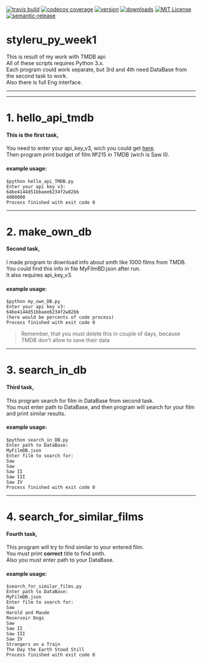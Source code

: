 [![travis build](https://img.shields.io/travis/voron434/styleru_py_week1.svg?style=flat-square)](https://travis-ci.org/voron434/styleru_py_week1)
[![codecov coverage](https://img.shields.io/codecov/c/github/voron434/styleru_py_week1.svg?style=flat-square)](https://codecov.io/github/voron434/styleru_py_week1)
[![version](https://img.shields.io/npm/v/styleru_py_week1.svg?style=flat-square)](http://npm.im/styleru_py_week1)
[![downloads](https://img.shields.io/npm/dm/styleru_py_week1.svg?style=flat-square)](http://npm-stat.com/charts.html?package=styleru_py_week1&from=2015-08-01)
[![MIT License](https://img.shields.io/npm/l/styleru_py_week1.svg?style=flat-square)](http://opensource.org/licenses/MIT)
[![semantic-release](https://img.shields.io/badge/%20%20%F0%9F%93%A6%F0%9F%9A%80-semantic--release-e10079.svg?style=flat-square)](https://github.com/semantic-release/semantic-release) 
    




# styleru_py_week1
This is result of my work with TMDB api:  
All of these scripts requires Python 3.x.  
Each program could work separate, but 3rd and 4th need DataBase from the second task to work.  
Also there is full Eng interface.  
***

***
# 1. hello_api_tmdb #
#### This is the first task,  
You need to enter your api_key_v3, wich you could get [here](https://www.themoviedb.org/).  
Then program print budget of film №215 in TMDB (wich is Saw II).    
#### example usage:
    $python hello_api_TMDB.py  
    Enter your api key v3:  
    64be4144d51bbaee6234f2w82bb  
    4000000  
    Process finished with exit code 0  
  
***
# 2. make_own_db #
#### Second task,
I made program to download info about smth like 1000 films from TMDB.  
You could find this info in file MyFilmBD.json after run.  
It also requires api_key_v3.  
#### example usage:  
    $python my_own_DB.py  
    Enter your api key v3:  
    64be4144d51bbaee6234f2w82bb  
    (here would be percents of code process)  
    Process finished with exit code 0  
  > Remember, that you must delete this in couple of days, because TMDB don't allow to save their data      
  
***
# 3. search_in_db #
#### Third task,
This program search for film in DataBase from second task.  
You must enter path to DataBase, and then program will search for your film and print similar results.  
#### example usage:  
    $python search_in_DB.py  
    Enter path to DataBase:  
    MyFilmDB.json  
    Enter film to search for:  
    Saw  
    Saw  
    Saw II  
    Saw III  
    Saw IV  
    Process finished with exit code 0  
  ***
# 4. search_for_similar_films #
#### Fourth task,
This program will try to find similar to your entered film.  
You must print **correct** title to find smth.  
Also you must enter path to your DataBase.  
#### example usage:  
    $search_for_similar_films.py  
    Enter path to DataBase:  
    MyFilmDB.json  
    Enter film to search for:  
    Saw   
    Harold and Maude  
    Reservoir Dogs  
    Saw  
    Saw II  
    Saw III  
    Saw IV  
    Strangers on a Train  
    The Day the Earth Stood Still   
    Process finished with exit code 0  
